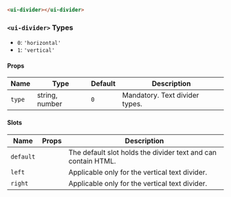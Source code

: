 ```html
<ui-divider></ui-divider>
```

### `<ui-divider>` Types

- `0`: `'horizontal'`
- `1`: `'vertical'`

#### Props

| Name   | Type           | Default | Description                    |
| ------ | -------------- | ------- | ------------------------------ |
| `type` | string, number | `0`     | Mandatory. Text divider types. |

#### Slots

| Name      | Props | Description                                                   |
| --------- | ----- | ------------------------------------------------------------- |
| `default` |       | The default slot holds the divider text and can contain HTML. |
| `left`    |       | Applicable only for the vertical text divider.                |
| `right`   |       | Applicable only for the vertical text divider.                |
